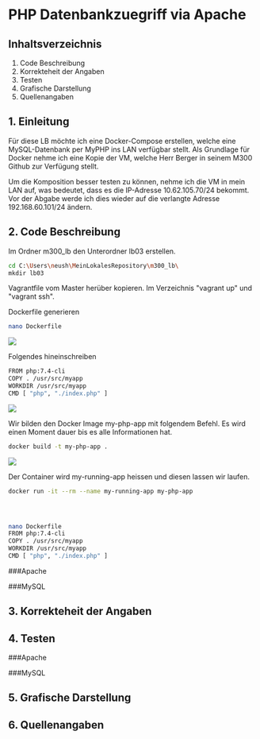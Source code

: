 # PHP Datenbankzuegriff via Apache

## Inhaltsverzeichnis
1. Code Beschreibung
2. Korrekteheit der Angaben
3. Testen
4. Grafische Darstellung
5. Quellenangaben

## 1. Einleitung
Für diese LB möchte ich eine Docker-Compose erstellen, welche eine MySQL-Datenbank per MyPHP ins LAN verfügbar stellt. Als Grundlage für Docker nehme ich eine Kopie der VM, welche Herr Berger in seinem M300 Github zur Verfügung stellt.

Um die Komposition besser testen zu können, nehme ich die VM in mein LAN auf, was bedeutet, dass es die IP-Adresse 10.62.105.70/24 bekommt. Vor der Abgabe werde ich dies wieder auf die verlangte Adresse 192.168.60.101/24 ändern.

## 2. Code Beschreibung

Im Ordner m300_lb den Unterordner lb03 erstellen. 
```bash Codiger Code ist hier gecoded
cd C:\Users\neush\MeinLokalesRepository\m300_lb\
mkdir lb03
```
Vagrantfile vom Master herüber kopieren. Im Verzeichnis "vagrant up" und "vagrant ssh".


Dockerfile generieren 
```bash Codiger Code ist hier gecoded
nano Dockerfile
```
![](\Bilder\cat_dockerfile.JPG) 


Folgendes hineinschreiben
```bash Codiger Code ist hier gecoded
FROM php:7.4-cli
COPY . /usr/src/myapp
WORKDIR /usr/src/myapp
CMD [ "php", "./index.php" ]
```
![](\Bilder\nano.JPG) 


Wir bilden den Docker Image my-php-app mit folgendem Befehl. Es wird einen Moment dauer bis es alle Informationen hat.
```bash Codiger Code ist hier gecoded
docker build -t my-php-app .
```
![](\Bilder\docker_build.JPG) 


Der Container wird my-running-app heissen und diesen lassen wir laufen.
```bash Codiger Code ist hier gecoded
docker run -it --rm --name my-running-app my-php-app
```



```bash Codiger Code ist hier gecoded

```



```bash Codiger Code ist hier gecoded

```



```bash Codiger Code ist hier gecoded

```

```bash Codiger Code ist hier gecoded
nano Dockerfile
FROM php:7.4-cli
COPY . /usr/src/myapp
WORKDIR /usr/src/myapp
CMD [ "php", "./index.php" ]

```

###Apache

###MySQL



## 3. Korrekteheit der Angaben

## 4. Testen
###Apache

###MySQL

## 5. Grafische Darstellung

## 6. Quellenangaben

